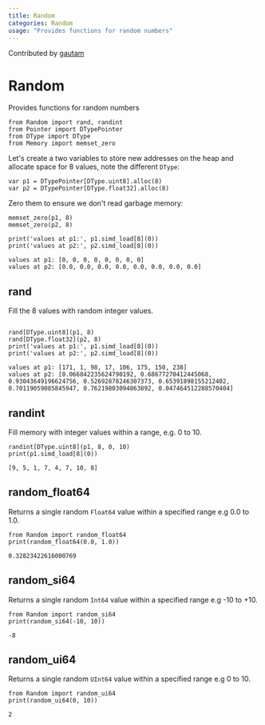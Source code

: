 ```yaml
---
title: Random
categories: Random
usage: "Provides functions for random numbers"
---
```


Contributed by [gautam](https://github.com/gautam-e)

# Random

Provides functions for random numbers


```mojo
from Random import rand, randint
from Pointer import DTypePointer
from DType import DType
from Memory import memset_zero
```

Let's create a two variables to store new addresses on the heap and allocate space for 8 values, note the different `DType`:


```mojo
var p1 = DTypePointer[DType.uint8].alloc(8)
var p2 = DTypePointer[DType.float32].alloc(8)
```

Zero them to ensure we don't read garbage memory:


```mojo
memset_zero(p1, 8)
memset_zero(p2, 8)
```


```mojo
print('values at p1:', p1.simd_load[8](0))
print('values at p2:', p2.simd_load[8](0))
```

    values at p1: [0, 0, 0, 0, 0, 0, 0, 0]
    values at p2: [0.0, 0.0, 0.0, 0.0, 0.0, 0.0, 0.0, 0.0]


## rand

Fill the 8 values with random integer values.


```mojo

rand[DType.uint8](p1, 8)
rand[DType.float32](p2, 8)
print('values at p1:', p1.simd_load[8](0))
print('values at p2:', p2.simd_load[8](0))

```

    values at p1: [171, 1, 98, 17, 106, 175, 150, 238]
    values at p2: [0.066842235624790192, 0.68677270412445068, 0.93043649196624756, 0.52692878246307373, 0.65391898155212402, 0.70119059085845947, 0.76219803094863892, 0.047464512288570404]


## randint
Fill memory with integer values within a range, e.g. 0 to 10.


```mojo
randint[DType.uint8](p1, 8, 0, 10)
print(p1.simd_load[8](0))
```

    [9, 5, 1, 7, 4, 7, 10, 8]


## random_float64

Returns a single random `Float64` value within a specified range e.g 0.0 to 1.0.


```mojo
from Random import random_float64
print(random_float64(0.0, 1.0))
```

    0.32823422616000769


## random_si64

Returns a single random `Int64` value within a specified range e.g -10 to +10.


```mojo
from Random import random_si64
print(random_si64(-10, 10))
```

    -8


## random_ui64

Returns a single random `UInt64` value within a specified range e.g 0 to 10.


```mojo
from Random import random_ui64
print(random_ui64(0, 10))
```

    2


<CommentService />
